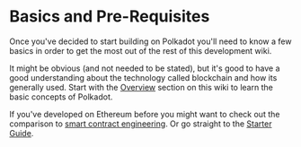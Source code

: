 # Basics and Pre-Requisites

Once you've decided to start building on Polkadot you'll need to know a few basics in order to get the most out of the rest of this development wiki.

It might be obvious (and not needed to be stated), but it's good to have a good understanding about the technology called blockchain and how its generally used. Start with the [Overview](../Overview/index.md) section on this wiki to learn the basic concepts of Polkadot.

If you've developed on Ethereum before you might want to check out the comparison to [smart contract engineering](). Or go straight to the [Starter Guide]().